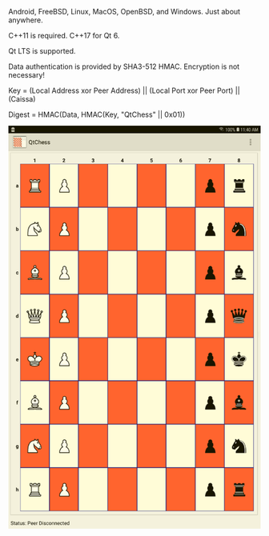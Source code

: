 Android, FreeBSD, Linux, MacOS, OpenBSD, and Windows. Just about anywhere.

C++11 is required. C++17 for Qt 6.

Qt LTS is supported.

Data authentication is provided by SHA3-512 HMAC. Encryption is not necessary!

Key = (Local Address xor Peer Address) || (Local Port xor Peer Port) || (Caissa)

Digest = HMAC(Data, HMAC(Key, "QtChess" || 0x01))

![play](https://github.com/textbrowser/qtchess/blob/master/Images/play.png)
